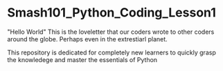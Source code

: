 # Smash101_Python_Coding_Lesson1

"Hello World" This is the loveletter that our coders wrote to other coders around the globe. Perhaps even in the extrestiarl planet. 

This repository is dedicated for completely new learners to quickly grasp the knowledege and master the essentials of Python
